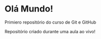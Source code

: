 # Olá Mundo!
Primiero repositório do curso de Git e GitHub

Repositório criado durante uma aula ao vivo!
